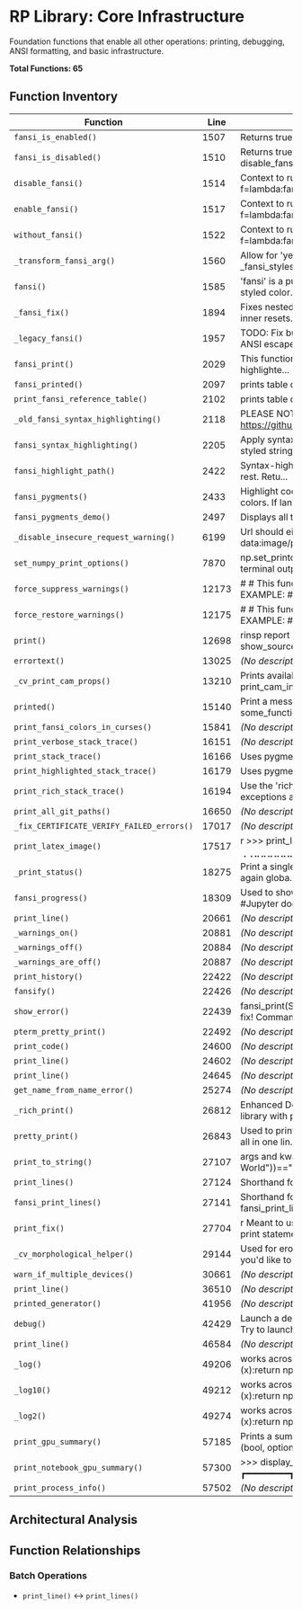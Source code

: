 # RP Library: Core Infrastructure

Foundation functions that enable all other operations: printing, debugging, ANSI formatting, and basic infrastructure.

**Total Functions: 65**

## Function Inventory

| Function | Line | Description |
|----------|------|-------------|
| `fansi_is_enabled()` | 1507 |  Returns true IFF fansi is enabled  return not _disable_fansi def fansi_is_disabled(): |
| `fansi_is_disabled()` | 1510 |  Returns true IFF fansi is disabled  return _disable_fansi _disable_fansi=False def disable_fansi():... |
| `disable_fansi()` | 1514 | Context to run a block of code without using fansi. Example: f=lambda:fansi_print("Hello World",'cya... |
| `enable_fansi()` | 1517 | Context to run a block of code without using fansi. Example: f=lambda:fansi_print("Hello World",'cya... |
| `without_fansi()` | 1522 | Context to run a block of code without using fansi. Example: f=lambda:fansi_print("Hello World",'cya... |
| `_transform_fansi_arg()` | 1560 |  Allow for 'yellow green underlined on blue bold'  style_keywords = style_keywords or _fansi_styles ... |
| `fansi()` | 1585 | 'fansi' is a pun, referring to ANSI and fancy Uses ANSI formatting to give the terminal styled color... |
| `_fansi_fix()` | 1894 | Fixes nested ANSI formatting issues in a string by restoring outer formatting after inner resets.  W... |
| `_legacy_fansi()` | 1957 | TODO: Fix bug: PROBLEM is that '\n' not in fansi('Hello\n','gray') This function uses ANSI escape se... |
| `fansi_print()` | 2029 | This function prints colored text in a terminal. It can also print bolded, underlined, or highlighte... |
| `fansi_printed()` | 2097 | prints table of formatted text format options for fansi. For reference |
| `print_fansi_reference_table()` | 2102 | prints table of formatted text format options for fansi. For reference |
| `_old_fansi_syntax_highlighting()` | 2118 | PLEASE NOTE THAT I DID NOT WRITE SOME OF THIS CODE!!! IT CAME FROM https://github.com/akheron/cpytho... |
| `fansi_syntax_highlighting()` | 2205 |  Apply syntax highlighting to 'code', a given string of python code. Returns an ANSI-styled string f... |
| `fansi_highlight_path()` | 2422 |  Syntax-highlights a path like "/path/to/thing/" - it colors the /'s differently from the rest. Retu... |
| `fansi_pygments()` | 2433 | Highlight code using pygments and return a string with ANSI escape codes for colors. If language is ... |
| `fansi_pygments_demo()` | 2497 |  Displays all themes for fansi_pygments  if code is None: |
| `_disable_insecure_request_warning()` | 6199 | Url should either be like http://website.com/image.png or like data:image/png;base64,iVBORw0KGgoAAAA... |
| `set_numpy_print_options()` | 7870 | np.set_printoptions is used to format the printed output of arrays. It makes the terminal output muc... |
| `force_suppress_warnings()` | 12173 | #     #    This function formats datetimes the way I personally like to read them. # #    EXAMPLE: #... |
| `force_restore_warnings()` | 12175 | #     #    This function formats datetimes the way I personally like to read them. # #    EXAMPLE: #... |
| `print()` | 12698 | rinsp report (aka Ryan's Inspection): OBJECT: rinsp(object, show_source_code=False, max_str_lines:in... |
| `errortext()` | 13025 | *(No description)* |
| `_cv_print_cam_props()` | 13210 | Prints available opencv camera properties for a given camera index EXAMPLE: >>> print_cam_info(1) CA... |
| `printed()` | 15140 | Print a message and return a value. Useful for inline debugging.  Example: result = some_function(pr... |
| `print_fansi_colors_in_curses()` | 15841 | *(No description)* |
| `print_verbose_stack_trace()` | 16151 | *(No description)* |
| `print_stack_trace()` | 16166 | Uses pygments to print a stack trace with syntax highlighting |
| `print_highlighted_stack_trace()` | 16179 | Uses pygments to print a stack trace with syntax highlighting |
| `print_rich_stack_trace()` | 16194 | Use the 'rich' library to print or return a stack trace.  This function can handle both exceptions a... |
| `print_all_git_paths()` | 16650 | *(No description)* |
| `_fix_CERTIFICATE_VERIFY_FAILED_errors()` | 17017 | *(No description)* |
| `print_latex_image()` | 17517 | r >>> print_latex_image("\sum_{n=3}^7x^2") ⠀⠀⠀⠀⠠⠟⢉⠟ ⠀⠀⠀⠀⠀⠀⡏ ⠀⠀⠀⠀⠀⠀⠃ ⢀⢀⣀⣀⣀⣀⣀⣀⣀⣀⠀⠀⠀⠀⠀⠀⠀⠀⠀⢀⣠⡀ ⠀⠙⠄⠀⠀⠀⠀⠀⠀... |
| `_print_status()` | 18275 |  Print a single line in such a way that it will be overwritten if we call _print_status again  globa... |
| `fansi_progress()` | 18309 |  Used to show a progress bar under the ETA text!  string = string.expandtabs() #Jupyter doesn't rend... |
| `print_line()` | 20661 | *(No description)* |
| `_warnings_on()` | 20881 | *(No description)* |
| `_warnings_off()` | 20884 | *(No description)* |
| `_warnings_are_off()` | 20887 | *(No description)* |
| `print_history()` | 22422 | *(No description)* |
| `fansify()` | 22426 | *(No description)* |
| `show_error()` | 22439 | fansi_print(Sorry, but that command caused an error that pseudo_terminal couldn't fix! Command abort... |
| `pterm_pretty_print()` | 22492 | *(No description)* |
| `print_code()` | 24600 | *(No description)* |
| `print_line()` | 24602 | *(No description)* |
| `print_line()` | 24645 | *(No description)* |
| `get_name_from_name_error()` | 25274 | *(No description)* |
| `_rich_print()` | 26812 | Enhanced Documentation: Internal helper for pretty-printing objects using the Rich library with pagi... |
| `pretty_print()` | 26843 | Used to print out highly-nested dicts and lists etc, which are hard to read when it's all in one lin... |
| `print_to_string()` | 27107 | args and kwargs are passed to f Example: assert print_to_string(lambda:print("Hello World"))=="Hello... |
| `print_lines()` | 27124 | Shorthand for print(line_join(args))  EXAMPLE: >>> print_lines(1,2,3,4,5) 1 2 3 4 5 |
| `fansi_print_lines()` | 27141 | Shorthand for print(fansi(line_join(args), style=...))  EXAMPLE: >>> fansi_print_lines(1,2,3,4,5, st... |
| `print_fix()` | 27704 | r Meant to use this command in the pseudoterminal: `print_fix\py Turn all python2 print statements (... |
| `_cv_morphological_helper()` | 29144 | Used for erosion, dilation, and other functions. Please see the documentation if you'd like to know ... |
| `warn_if_multiple_devices()` | 30661 | *(No description)* |
| `print_line()` | 36510 | *(No description)* |
| `printed_generator()` | 41956 | *(No description)* |
| `debug()` | 42429 | Launch a debugger at 'level' frames up from the frame where you call this function. Try to launch rp... |
| `print_line()` | 46584 | *(No description)* |
| `_log()` | 49206 |  works across libraries - such as numpy, torch, pure python  if is_numpy_array (x):return np.log(x) ... |
| `_log10()` | 49212 |  works across libraries - such as numpy, torch, pure python  if is_numpy_array (x):return np.log10(x... |
| `_log2()` | 49274 |  works across libraries - such as numpy, torch, pure python  if is_numpy_array (x):return np.log2(x)... |
| `print_gpu_summary()` | 57185 | Prints a summary of GPU information using the Rich library.  Args: include_processes (bool, optional... |
| `print_notebook_gpu_summary()` | 57300 | >>> display_notebook_gpu_summary() ┏━━━━━━━━┳━━━━━━━━┳━━━━━━━━┳━━━━━━━━┳━━━━━━┳━━━━━━━━━━━━━━━━━━━━━... |
| `print_process_info()` | 57502 | *(No description)* |

## Architectural Analysis


## Function Relationships

### Batch Operations
- `print_line()` ↔ `print_lines()`


